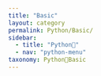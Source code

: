 ```yaml
---
title: "Basic"
layout: category
permalink: Python/Basic/
sidebar:
  - title: "Python🐸"
  - nav: "python-menu"
taxonomy: Python🐸Basic
---
```

